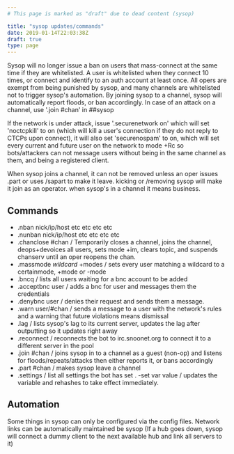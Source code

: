 ```yaml
---
# This page is marked as "draft" due to dead content (sysop)

title: "sysop updates/commands"
date: 2019-01-14T22:03:38Z
draft: true
type: page
---
```


Sysop will no longer issue a ban on users that mass-connect at the same time if they are whitelisted. A user is whitelisted when they connect 10 times, or connect and identify to an auth account at least once. All opers are exempt from being punished by sysop, and many channels are whitelisted not to trigger sysop's automation. By joining sysop to a channel, sysop will automatically report floods, or ban accordingly. In case of an attack on a channel, use '.join #chan' in ##sysop

If the network is under attack, issue '.securenetwork on' which will set 'noctcpkill' to on (which will kill a user's connection if they do not reply to CTCPs upon connect), it will also set 'securenospam' to on, which will set every current and future user on the network to mode +Rc so bots/attackers can not message users without being in the same channel as them, and being a registered client.

When sysop joins a channel, it can not be removed unless an oper issues .part or uses /sapart to make it leave. kicking or /removing sysop will make it join as an operator. when sysop's in a channel it means business.

## Commands
- .nban nick/ip/host etc etc etc etc
- .nunban nick/ip/host etc etc etc etc
- .chanclose #chan / Temporarily closes a channel, joins the channel, deops+devoices all users, sets mode +im, clears topic, and suspends chanserv until an oper reopens the chan.
- .massmode *wildcard* +modes / sets every user matching a wildcard to a certainmode, +mode or -mode
- .bncq / lists all users waiting for a bnc account to be added
- .acceptbnc user / adds a bnc for user and messages them the credentials
- .denybnc user / denies their request and sends them a message.
- .warn user/#chan / sends a message to a user with the network's rules and a warning that future violations means dismissal
- .lag / lists sysop's lag to its current server, updates the lag after outputting so it updates right away
- .reconnect / reconnects the bot to irc.snoonet.org to connect it to a different server in the pool
- .join #chan / joins sysop in to a channel as a guest (non-op) and listens for floods/repeats/attacks then either reports it, or bans accordingly
- .part #chan / makes sysop leave a channel
- .settings / list all settings the bot has set
. -set var value / updates the variable and rehashes to take effect immediately.

## Automation
Some things in sysop can only be configured via the config files. Network links can be automatically maintained be sysop (If a hub goes down, sysop will connect a dummy client to the next available hub and link all servers to it)

